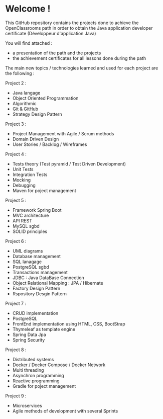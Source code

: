 # Welcome !

This GitHub repository contains the projects done to achieve the OpenClassrooms path in order to obtain the Java application developer certificate (Développeur d'application Java)

You will find attached :
- a presentation of the path and the projects
- the achievement certificates for all lessons done during the path

The main new topics / technologies learned and used for each project are the following :

Project 2 :
- Java langage
- Object Oriented Programmation
- Algorithmic
- Git & GitHub
- Strategy Design Pattern

Project 3 :
- Project Management with Agile / Scrum methods
- Domain Driven Design
- User Stories / Backlog / Wireframes

Project 4 :
- Tests theory (Test pyramid / Test Driven Development)
- Unit Tests
- Integration Tests
- Mocking
- Debugging
- Maven for poject management

Project 5 :
- Framework Spring Boot
- MVC architecture
- API REST
- MySQL sgbd
- SOLID principles

Project 6 :
- UML diagrams
- Database management
- SQL lanagage
- PostgreSQL sgbd
- Transactions management
- JDBC : Java DataBase Connection
- Object Relational Mapping : JPA / Hibernate 
- Factory Design Pattern
- Rspository Desgin Pattern

Project 7 :
- CRUD implementation
- PostgreSQL
- FrontEnd implementation using HTML, CSS, BootStrap
- Thymeleaf as template engine
- Spring Data Jpa
- Spring Security

Project 8 :
- Distributed systems
- Docker / Docker Compose / Docker Network
- Multi threading 
- Asynchron programming
- Reactive programming
- Gradle for poject management

Project 9 :
- Microservices
- Agile methods of development with several Sprints
